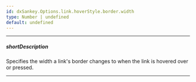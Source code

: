 ```yaml
---
id: dxSankey.Options.link.hoverStyle.border.width
type: Number | undefined
default: undefined
---
```

---
##### shortDescription
Specifies the width a link's border changes to when the link is hovered over or pressed.

---
